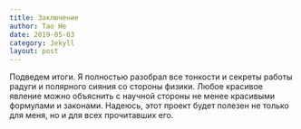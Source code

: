 ```yaml
---
title: Заключение
author: Tao He
date: 2019-05-03
category: Jekyll
layout: post
---
```

Подведем итоги. Я полностью разобрал все тонкости и секреты работы радуги и полярного сияния со стороны физики. Любое красивое явление можно объяснить с научной стороны не менее красивыми формулами и законами. Надеюсь, этот проект будет полезен не только для меня, но и для всех прочитавших его.